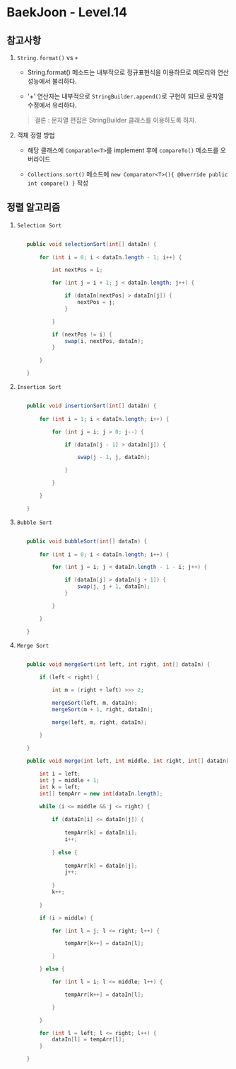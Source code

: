 # BaekJoon - Level.14

## 참고사항

1. `String.format()` vs `+`
   
   - String.format() 메소드는 내부적으로 정규표현식을 이용하므로 메모리와 연산 성능에서 불리하다.
   
   - '+' 연산자는 내부적으로 `StringBuilder.append()`로 구현이 되므로 문자열 수정에서 유리하다.
   
   > 결론 : 문자열 편집은 StringBuilder 클래스를 이용하도록 하자.
   
2. 객체 정렬 방법

    - 해당 클래스에 `Comparable<T>`를 implement 후에 `compareTo()` 메소드를 오버라이드
    
    - `Collections.sort()` 메소드에 `new Comparator<T>(){ @Override public int compare() }` 작성
    
## 정렬 알고리즘

1. `Selection Sort`
    ```java
    
       public void selectionSort(int[] dataIn) {
       
           for (int i = 0; i < dataIn.length - 1; i++) {
   
               int nextPos = i;
   
               for (int j = i + 1; j < dataIn.length; j++) {
   
                   if (dataIn[nextPos] > dataIn[j]) {
                       nextPos = j;
                   }
   
               }
   
               if (nextPos != i) {
                   swap(i, nextPos, dataIn);
               }
   
           }
   
       }
    
    ```

2. `Insertion Sort`
    ```java
    
       public void insertionSort(int[] dataIn) {
       
           for (int i = 1; i < dataIn.length; i++) {
   
               for (int j = i; j > 0; j--) {
   
                   if (dataIn[j - 1] > dataIn[j]) {
   
                       swap(j - 1, j, dataIn);
   
                   }
   
               }
   
           }
   
       }
    
    ```

3. `Bubble Sort`
    ```java
    
       public void bubbleSort(int[] dataIn) {
       
           for (int i = 0; i < dataIn.length; i++) {
   
               for (int j = i; j < dataIn.length - 1 - i; j++) {
   
                   if (dataIn[j] > dataIn[j + 1]) {
                       swap(j, j + 1, dataIn);
                   }
   
               }
   
           }
   
       }
    
    ```
   
4. `Merge Sort`
    ```java

       public void mergeSort(int left, int right, int[] dataIn) {
       
           if (left < right) {
   
               int m = (right + left) >>> 2;
   
               mergeSort(left, m, dataIn);
               mergeSort(m + 1, right, dataIn);
   
               merge(left, m, right, dataIn);
   
           }
   
       }
       
       public void merge(int left, int middle, int right, int[] dataIn) {
   
           int i = left;
           int j = middle + 1;
           int k = left;
           int[] tempArr = new int[dataIn.length];
   
           while (i <= middle && j <= right) {
               
               if (dataIn[i] <= dataIn[j]) {
                   
                   tempArr[k] = dataIn[i];
                   i++;
                   
               } else {
                   
                   tempArr[k] = dataIn[j];
                   j++;
                   
               }
               k++;
               
           }
   
           if (i > middle) {
   
               for (int l = j; l <= right; l++) {
   
                   tempArr[k++] = dataIn[l];
   
               }
   
           } else {
   
               for (int l = i; l <= middle; l++) {
   
                   tempArr[k++] = dataIn[l];
   
               }
   
           }
   
           for (int l = left; l <= right; l++) {
               dataIn[l] = tempArr[l];
           }
   
       }
   
    ```